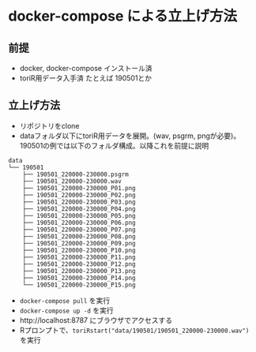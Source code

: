 <!--
Select or linsten bird's voice on R
@author woodiw2wopper <woodie2wopper@gmail.com>
Copyright (C) 2019 woodiw2wopper
-->

# docker-compose による立上げ方法

## 前提

* docker, docker-compose インストール済
* toriR用データ入手済 たとえば 190501とか

## 立上げ方法

* リポジトリをclone
* dataフォルダ以下にtoriR用データを展開。(wav, psgrm, pngが必要)。190501の例では以下のフォルダ構成。以降これを前提に説明
```
data
└── 190501
    ├── 190501_220000-230000.psgrm
    ├── 190501_220000-230000.wav
    ├── 190501_220000-230000_P01.png
    ├── 190501_220000-230000_P02.png
    ├── 190501_220000-230000_P03.png
    ├── 190501_220000-230000_P04.png
    ├── 190501_220000-230000_P05.png
    ├── 190501_220000-230000_P06.png
    ├── 190501_220000-230000_P07.png
    ├── 190501_220000-230000_P08.png
    ├── 190501_220000-230000_P09.png
    ├── 190501_220000-230000_P10.png
    ├── 190501_220000-230000_P11.png
    ├── 190501_220000-230000_P12.png
    ├── 190501_220000-230000_P13.png
    ├── 190501_220000-230000_P14.png
    └── 190501_220000-230000_P15.png
```
* `docker-compose pull` を実行
* `docker-compose up -d` を実行
* http://localhost:8787 にブラウザでアクセスする
* Rプロンプトで、`toriRstart("data/190501/190501_220000-230000.wav")` を実行
